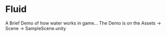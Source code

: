 # Fluid
A Brief Demo of how water works in game...
The Demo is on the Assets -> Scene -> SampleScene.unity
